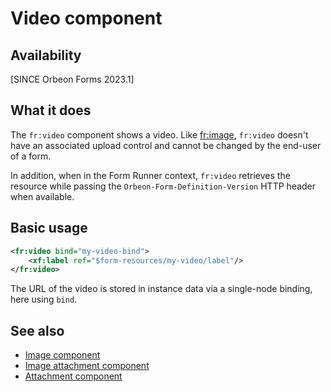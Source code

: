 # Video component



## Availability

[SINCE Orbeon Forms 2023.1]

## What it does

The `fr:video` component shows a video. Like [fr:image](image.md), `fr:video` doesn't have an associated upload control and cannot be changed by the end-user of a form.

In addition, when in the Form Runner context, `fr:video` retrieves the resource while passing the `Orbeon-Form-Definition-Version` HTTP header when available.

## Basic usage

```xml
<fr:video bind="my-video-bind">
    <xf:label ref="$form-resources/my-video/label"/>
</fr:video>
```

The URL of the video is stored in instance data via a single-node binding, here using `bind`.

## See also

- [Image component](image.md)
- [Image attachment component](image-attachment.md)
- [Attachment component](attachment.md)